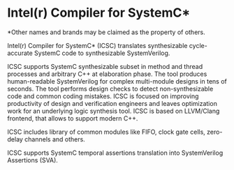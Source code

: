 # Intel(r) Compiler for SystemC* 

*Other names and brands may be claimed as the property of others.

Intel(r) Compiler for SystemC* (ICSC) translates synthesizable cycle-accurate SystemC code to synthesizable SystemVerilog.

ICSC supports SystemC synthesizable subset in method and thread processes and arbitrary C++ at elaboration phase. The tool produces human-readable SystemVerilog for complex multi-module designs in tens of seconds. The tool performs design checks to detect non-synthesizable code and common coding mistakes. 
ICSC is focused on improving productivity of design and verification engineers and leaves optimization work for an underlying logic synthesis tool. ICSC is based on LLVM/Clang frontend, that allows to support modern C++.

ICSC includes library of common modules like FIFO, clock gate cells, zero-delay channels and others. 

ICSC supports SystemC temporal assertions translation into SystemVerilog Assertions (SVA).
